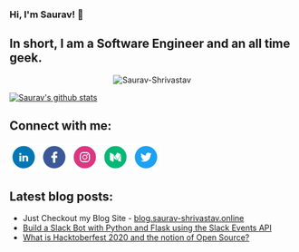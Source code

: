 ### Hi, I'm Saurav! 👋

<!--
**Saurav-Shrivastav/Saurav-Shrivastav** is a ✨ _special_ ✨ repository because its `README.md` (this file) appears on your GitHub profile.

Here are some ideas to get you started:

- 🔭 I’m currently working on ...
- 🌱 I’m currently learning ...
- 👯 I’m looking to collaborate on ...
- 🤔 I’m looking for help with ...
- 💬 Ask me about ...
- 📫 How to reach me: ...
- 😄 Pronouns: ...
- ⚡ Fun fact: ...
-->

## In short, I am a Software Engineer and an all time geek.

<p align="center"> <img src="https://komarev.com/ghpvc/?username=Saurav-Shrivastav" alt="Saurav-Shrivastav" /> </p>

<!-- - 🔭 I’m currently working on - Server side programming
- 🌱 I’m currently learning - Machine Learning, UI/UX
- 👯 I’m looking to collaborate on - Django, Flask projects.
- 💬 Ask me about - Literally anything. Let's find solutions to the most the difficult problems XD.
- 📫 How to reach me: Portfolio site under construction, till then - sauravsrivastav103@gmail.com
- 😄 Pronouns: He/Him
- ⚡ Fun fact: Life is too short. -->

[![Saurav's github stats](https://github-readme-stats.vercel.app/api?username=Saurav-Shrivastav&count_private=true&include_all_commits=true&theme=radical)](https://google.com)

## Connect with me:
<a href="https://www.linkedin.com/in/saurav-shrivastav-635996184/"><img src="https://github.com/aritraroy/social-icons/blob/master/linkedin-icon.png?raw=true" width="50"></a>
<a href="https://www.facebook.com/saurav.srivastav.391"><img src="https://github.com/aritraroy/social-icons/blob/master/facebook-icon.png?raw=true" width="50"></a>
<a href="https://www.instagram.com/_saurav_shrivastav_/"><img src="https://github.com/aritraroy/social-icons/blob/master/instagram-icon.png?raw=true" width="50"></a>
<a href="medium.com/@sauravsrivastav103/"><img src="https://github.com/aritraroy/social-icons/blob/master/medium-icon.png" width="50"></a>
<a href="https://twitter.com/SauravS23839718"><img src="https://github.com/aritraroy/social-icons/blob/master/twitter-icon.png" width="50"></a>

## Latest blog posts:
- Just Checkout my Blog Site - <a href="https://blog.saurav-shrivastav.online">blog.saurav-shrivastav.online</a>
- <a href="https://medium.com/@sauravsrivastav103/how-to-build-your-first-slack-bot-in-2020-with-python-flask-using-the-slack-events-api-4b20ae7b4f86">Build a Slack Bot with Python and Flask using the Slack Events API</a>
- <a href="https://medium.com/@collabrain23/what-is-hacktoberfest-2020-and-the-notion-of-open-source-e0bb7b191b45">What is Hacktoberfest 2020 and the notion of Open Source?</a>
